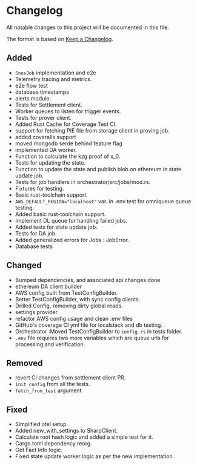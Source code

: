 # Changelog

All notable changes to this project will be documented in this file.

The format is based on [Keep a Changelog](https://keepachangelog.com/en/1.1.0/).

## Added

- `SnosJob` implementation and e2e
- Telemetry tracing and metrics.
- e2e flow test
- database timestamps
- alerts module.
- Tests for Settlement client.
- Worker queues to listen for trigger events.
- Tests for prover client.
- Added Rust Cache for Coverage Test CI.
- support for fetching PIE file from storage client in proving job.
- added coveralls support
- moved mongodb serde behind feature flag
- implemented DA worker.
- Function to calculate the kzg proof of x_0.
- Tests for updating the state.
- Function to update the state and publish blob on ethereum in state update job.
- Tests for job handlers in orchestrator/src/jobs/mod.rs.
- Fixtures for testing.
- Basic rust-toolchain support.
- `AWS_DEFAULT_REGION="localhost"` var. in .env.test for omniqueue queue testing.
- Added basic rust-toolchain support.
- Implement DL queue for handling failed jobs.
- Added tests for state update job.
- Tests for DA job.
- Added generalized errors for Jobs : JobError.
- Database tests

## Changed

- Bumped dependencies, and associated api changes done
- ethereum DA client builder
- AWS config built from TestConfigBuilder.
- Better TestConfigBuilder, with sync config clients.
- Drilled Config, removing dirty global reads.
- settings provider
- refactor AWS config usage and clean .env files
- GitHub's coverage CI yml file for localstack and db testing.
- Orchestrator :Moved TestConfigBuilder to `config.rs` in tests folder.
- `.env` file requires two more variables which are queue urls for processing
  and verification.

## Removed

- revert CI changes from settlement client PR.
- `init_config` from all the tests.
- `fetch_from_test` argument

## Fixed

- Simplified otel setup.
- Added new_with_settings to SharpClient.
- Calculate root hash logic and added a simple test for it.
- Cargo.toml dependency reorg.
- Get Fact Info logic.
- Fixed state update worker logic as per the new implementation.
